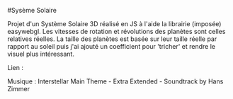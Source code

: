 #Sysème Solaire

Projet d'un Système Solaire 3D réalisé en JS à l'aide la librairie (imposée) easywebgl.
Les vitesses de rotation et révolutions des planètes sont celles relatives réelles.
La taille des planètes est basée sur leur taille réelle par rapport au soleil puis j'ai ajouté un coefficient pour 'tricher' et rendre le visuel plus intéressant.

Lien :

Musique : Interstellar Main Theme - Extra Extended - Soundtrack by Hans Zimmer 
